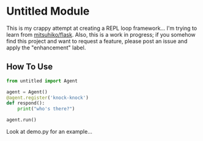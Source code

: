 # Untitled Module

This is my crappy attempt at creating a REPL loop framework... I'm trying to learn from [mitsuhiko/flask](https://github.com/mitsuhiko/flask). Also, this is a work in progress; if you somehow find this project and want to request a feature, please post an issue and apply the "enhancement" label.

## How To Use

```python
from untitled import Agent

agent = Agent()
@agent.register('knock-knock')
def respond():
	print("who's there?")

agent.run()

```

Look at demo.py for an example...